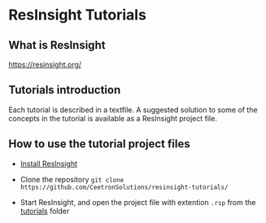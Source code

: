 # ResInsight Tutorials

## What is ResInsight

https://resinsight.org/

## Tutorials introduction
Each tutorial is described in a textfile. A suggested solution to some of the concepts in the tutorial is available as a ResInsight project file. 

## How to use the tutorial project files

- [Install ResInsight](https://resinsight.org/getting-started/download-and-install/)
- Clone the repository  `git clone https://github.com/CeetronSolutions/resinsight-tutorials/`

- Start ResInsight, and open the project file with extention `.rsp` from the [tutorials](tutorials) folder
